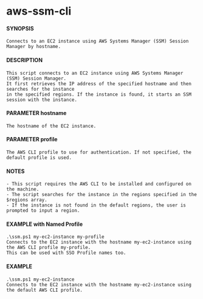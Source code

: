 # aws-ssm-cli

#### SYNOPSIS
    Connects to an EC2 instance using AWS Systems Manager (SSM) Session Manager by hostname.

#### DESCRIPTION
    This script connects to an EC2 instance using AWS Systems Manager (SSM) Session Manager.
    It first retrieves the IP address of the specified hostname and then searches for the instance
    in the specified regions. If the instance is found, it starts an SSM session with the instance.

#### PARAMETER hostname
    The hostname of the EC2 instance.

#### PARAMETER profile
    The AWS CLI profile to use for authentication. If not specified, the default profile is used.

#### NOTES
    - This script requires the AWS CLI to be installed and configured on the machine.
    - The script searches for the instance in the regions specified in the $regions array.
    - If the instance is not found in the default regions, the user is prompted to input a region.

#### EXAMPLE with Named Profile
    .\ssm.ps1 my-ec2-instance my-profile
    Connects to the EC2 instance with the hostname my-ec2-instance using the AWS CLI profile my-profile.
    This can be used with SSO Profile names too.

#### EXAMPLE
    .\ssm.ps1 my-ec2-instance
    Connects to the EC2 instance with the hostname my-ec2-instance using the default AWS CLI profile.
